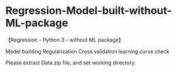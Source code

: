 # Regression-Model-built-without-ML-package

【Regression - Python 3 - without ML package】

Model building
Regularization
Cross validation
learning curve check

Please extract Data.zip file, and set working directory.
